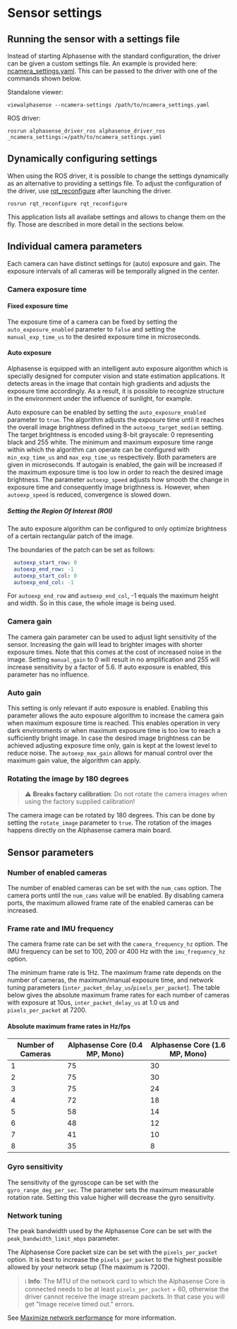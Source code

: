 # Sensor settings

## Running the sensor with a settings file

Instead of starting Alphasense with the standard configuration, the driver can
be given a custom settings file. An example is provided here:
[ncamera_settings.yaml](/files/ncamera_settings.yaml). This can be passed to the
driver with one of the commands shown below.

Standalone viewer:

```console
viewalphasense --ncamera-settings /path/to/ncamera_settings.yaml
```

ROS driver:

```console
rosrun alphasense_driver_ros alphasense_driver_ros _ncamera_settings:=/path/to/ncamera_settings.yaml
```

## Dynamically configuring settings

When using the ROS driver, it is possible to change the settings dynamically as
an alternative to providing a settings file.
To adjust the configuration of the driver, use
[rqt_reconfigure](http://wiki.ros.org/rqt_reconfigure) after launching the
driver.

```
rosrun rqt_reconfigure rqt_reconfigure
```

This application lists all availabe settings and allows to change them on the
fly. Those are described in more detail in the sections below.

## Individual camera parameters

Each camera can have distinct settings for (auto) exposure and gain. The
exposure intervals of all cameras will be temporally aligned in the center.

### Camera exposure time

#### Fixed exposure time

The exposure time of a camera can be fixed by setting the
`auto_exposure_enabled` parameter to `false` and setting the
`manual_exp_time_us` to the desired exposure time in microseconds.

#### Auto exposure

Alphasense is equipped with an intelligent auto exposure algorithm which is
specially designed for computer vision and state estimation applications. It
detects areas in the image that contain high gradients and adjusts the exposure
time accordingly. As a result, it is possible to recognize structure in the
environment under the influence of sunlight, for example.

Auto exposure can be enabled by setting the `auto_exposure_enabled` parameter
to `true`. The algorithm adjusts the exposure time until it reaches the overall
image brightness defined in the `autoexp_target_median` setting. The target
brightness is encoded using 8-bit grayscale: 0 representing black and 255
white. The minimum and maximum exposure time range within which the algorithm
can operate can be configured with `min_exp_time_us` and `max_exp_time_us`
respectively. Both parameters are given in microseconds. If autogain is
enabled, the gain will be increased if the maximum exposure time is too low in
order to reach the desired image brightness. The parameter `autoexp_speed`
adjusts how smooth the change in exposure time and consequently image
brigthness is. However, when `autoexp_speed` is reduced, convergence is slowed
down.

##### Setting the Region Of Interest (ROI)

The auto exposure algorithm can be configured to only optimize brightness of a
certain rectangular patch of the image.

The boundaries of the patch can be set as follows:

```yaml
  autoexp_start_row: 0
  autoexp_end_row: -1
  autoexp_start_col: 0
  autoexp_end_col: -1
```

For `autoexp_end_row` and `autoexp_end_col`, -1 equals the maximum height and
width. So in this case, the whole image is being used.


### Camera gain

The camera gain parameter can be used to adjust light sensitivity of the
sensor. Increasing the gain will lead to brighter images with shorter exposure
times. Note that this comes at the cost of increased noise in the image.
Setting `manual_gain` to 0 will result in no amplification and 255 will
increase sensitivity by a factor of 5.6. If auto exposure is enabled, this
parameter has no influence.

### Auto gain

This setting is only relevant if auto exposure is enabled. Enabling this
parameter allows the auto exposure algorithm to increase the camera gain when
maximum exposure time is reached. This enables operation in very dark
environments or when maximum exposure time is too low to reach a sufficiently
bright image. In case the desired image brightness can be achieved adjusting
exposure time only, gain is kept at the lowest level to reduce noise. The
`autoexp_max_gain` allows for manual control over the maximum gain value, the
algorithm can apply.

### Rotating the image by 180 degrees

> :warning: **Breaks factory calibration**: Do not rotate the camera images when using the factory supplied calibration!

The camera image can be rotated by 180 degrees. This can be done by setting the
`rotate_image` parameter to `true`. The rotation of the images happens
directly on the Alphasense camera main board.

## Sensor parameters

### Number of enabled cameras

The number of enabled cameras can be set with the `num_cams` option. The camera
ports until the `num_cams` value will be enabled. By disabling camera ports, the
maximum allowed frame rate of the enabled cameras can be increased.

### Frame rate and IMU frequency

The camera frame rate can be set with the `camera_frequency_hz` option. The IMU
frequency can be set to 100, 200 or 400 Hz with the `imu_frequency_hz` option.

The minimum frame rate is 1Hz. The maximum frame rate depends on the number of cameras,
the maximum/manual exposure time, and network tuning parameters 
(`inter_packet_delay_us`/`pixels_per_packet`). The table below gives the absolute 
maximum frame rates for each number of cameras with exposure at 10us, `inter_packet_delay_us` at 1.0 us and `pixels_per_packet` at 7200.

#### Absolute maximum frame rates in Hz/fps

| Number of Cameras  | Alphasense Core (0.4 MP, Mono) | Alphasense Core (1.6 MP, Mono) |
| --- | --- | ---|
| 1 | 75 | 30 |
| 2 | 75 | 30 |
| 3 | 75 | 24 |
| 4 | 72 | 18 |
| 5 | 58 | 14 |
| 6 | 48 | 12 |
| 7 | 41 | 10 |
| 8 | 35 | 8 |

### Gyro sensitivity

The sensitivity of the gyroscope can be set with the `gyro_range_deg_per_sec`.
The parameter sets the maximum measurable rotation rate. Setting this value
higher will decrease the gyro sensitivity.

### Network tuning

The peak bandwidth used by the Alphasense Core can be set with the `peak_bandwidth_limit_mbps` parameter.

The Alphasense Core packet size can be set with the `pixels_per_packet` option.
It is best to increase the `pixels_per_packet` to the highest possible allowed by your network setup (The maximum is 7200).

> :information_source: **Info**: The MTU of the network card to which the Alphasense Core is connected needs to be at least `pixels_per_packet` + 60, otherwise the driver cannot receive the image stream packets. In that case you will get "Image receive timed out." errors.

See [Maximize network performance](/pages/maximize_network_performance.md) for more information. 
